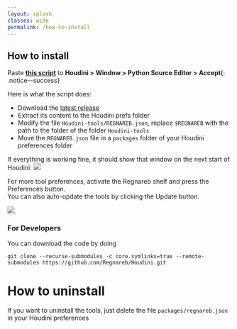 ```yaml
---
layout: splash
classes: wide
permalink: /how-to-install
---
```




## How to install

Paste [**this script**](https://raw.githubusercontent.com/Regnareb/Houdini/refs/tags/v0.3.1/python2.7libs/tools/installer.py) to **Houdini > Window > Python Source Editor > Accept**{: .notice--success}
<br>

Here is what the script does:
 * Download the [latest release](https://github.com/Regnareb/Houdini/releases/latest/download/Houdini-tools.zip) 
 * Extract its content to the Houdini prefs folder 
 * Modify the file `Houdini-tools/REGNAREB.json`, replace `$REGNAREB` with the path to the folder of the folder `Houdini-tools`  
 * Move the `REGNAREB.json` file in a `packages` folder of your Houdini preferences folder


If everything is working fine, it should show that window on the next start of Houdini:
![]({{site.baseurl}}/assets/images/first_launch.png)

For more tool preferences, activate the Regnareb shelf and press the Preferences button.  
You can also auto-update the tools by clicking the Update button.

![]({{site.baseurl}}/assets/images/preferences.png)

### For Developers
You can download the code by doing
```
git clone --recurse-submodules -c core.symlinks=true --remote-submodules https://github.com/Regnareb/Houdini.git
```


# How to uninstall

If you want to uninstall the tools, just delete the file `packages/regnareb.json` in your Houdini preferences 
